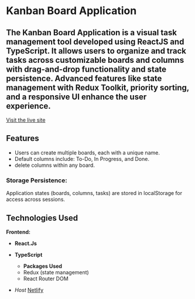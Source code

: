 # Kanban Board Application

## The Kanban Board Application is a visual task management tool developed using ReactJS and TypeScript. It allows users to organize and track tasks across customizable boards and columns with drag-and-drop functionality and state persistence. Advanced features like state management with Redux Toolkit, priority sorting, and a responsive UI enhance the user experience.
[Visit the live site](https://sunny-melomakarona-ad2eb7.netlify.app/)
## Features
- Users can create multiple boards, each with a unique name.
- Default columns include: To-Do, In Progress, and Done.
- delete columns within any board.


### Storage Persistence:

Application states (boards, columns, tasks) are stored in localStorage for access across sessions.
  
## Technologies Used
**Frontend:**
- **React.Js**
- **TypeScript**
 
  - **Packages Used**
   - Redux (state management)
   - React Router DOM
   
 - *Host*
[Netlify](https://www.netlify.com/)


   
     
